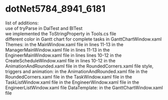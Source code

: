 # dotNet5784_8941_6181
list of additions:\
	use of tryParse in DalTest and BlTest\
	we implemented the ToStringProperty in Tools.cs file\
	different color in Gantt chart for complete tasks in GanttChartWindow.xaml
	Themes:
		in the MainWindow.xaml file in lines 11-13 
		in the ManagerMainWindow.xaml file in lines 11-13
		in the EngineerMainWindow.xaml file in lines lines 10-12
		in the CreateScheduleWindow.xaml file in lines 10-12
		in the AnimationAndRounded.xaml file
		in the RoundedCorners.xaml file
	style, triggers and animation:
		in the AnimationAndRounded.xaml file
		in the RoundedCorners.xaml file
		in the TaskWindow.xaml file 
		in the TaskListWindow.xaml file
		in the EngineerWindow.xaml file
		in the EngineerListWindow.xaml file
	DataTemplate:
		in the GanttChartWindow.xaml file 


